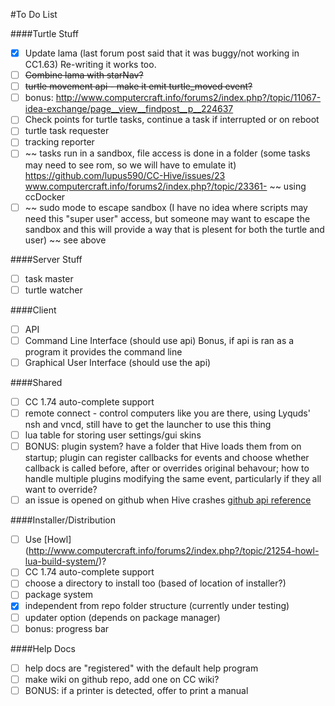 #To Do List

####Turtle Stuff
* [x] Update lama (last forum post said that it was buggy/not working in CC1.63) Re-writing it works too.
* [ ] ~~Combine lama with starNav?~~
* [ ] ~~turtle movement api - make it emit turtle_moved event?~~
* [ ] bonus: http://www.computercraft.info/forums2/index.php?/topic/11067-idea-exchange/page__view__findpost__p__224637
* [ ] Check points for turtle tasks, continue a task if interrupted or on reboot
* [ ] turtle task requester
* [ ] tracking reporter
* [ ] ~~ tasks run in a sandbox, file access is done in a folder (some tasks may need to see rom, so we will have to emulate it) https://github.com/lupus590/CC-Hive/issues/23 www.computercraft.info/forums2/index.php?/topic/23361- ~~ using ccDocker
* [ ] ~~ sudo mode to escape sandbox (I have no idea where scripts may need this "super user" access, but someone may want to escape the sandbox and this will provide a way that is plesent for both the turtle and user) ~~ see above

####Server Stuff
* [ ] task master
* [ ] turtle watcher

####Client
* [ ] API
* [ ] Command Line Interface (should use api) Bonus, if api is ran as a program it provides the command line
* [ ] Graphical User Interface (should use the api)

####Shared
* [ ] CC 1.74 auto-complete support
* [ ] remote connect - control computers like you are there, using Lyquds' nsh and vncd, still have to get the launcher to use this thing
* [ ] lua table for storing user settings/gui skins
* [ ] BONUS: plugin system? have a folder that Hive loads them from on startup; plugin can register callbacks for events and choose whether callback is called before, after or overrides original behavour; how to handle multiple plugins modifying the same event, particularly if they all want to override? 
* [ ] an issue is opened on github when Hive crashes [github api reference](https://developer.github.com/v3/issues/#create-an-issue)

####Installer/Distribution
* [ ] Use [Howl] (http://www.computercraft.info/forums2/index.php?/topic/21254-howl-lua-build-system/)?
* [ ] CC 1.74 auto-complete support
* [ ] choose a directory to install too (based of location of installer?)
* [ ] package system
* [x] independent from repo folder structure (currently under testing)
* [ ] updater option (depends on package manager)
* [ ] bonus: progress bar

####Help Docs
* [ ] help docs are "registered" with the default help program
* [ ] make wiki on github repo, add one on CC wiki?
* [ ] BONUS: if a printer is detected, offer to print a manual
